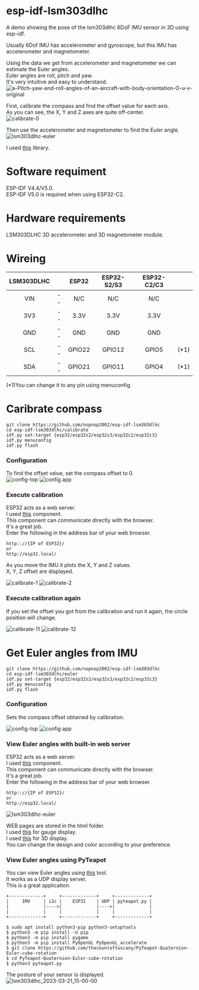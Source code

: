 # esp-idf-lsm303dlhc
A demo showing the pose of the lsm303dlhc 6DoF IMU sensor in 3D using esp-idf. 

Usually 6Dof IMU has accelerometer and gyroscope, but this IMU has accelerometer and magnetometer.   

Using the data we get from accelerometer and magnetometer we can estimate the Euler angles.   
Euler angles are roll, pitch and yaw.   
It's very intuitive and easy to understand.   
![a-Pitch-yaw-and-roll-angles-of-an-aircraft-with-body-orientation-O-u-v-original](https://user-images.githubusercontent.com/6020549/226072914-a7f923fc-eb6e-4d19-b2ff-8c9f2749ee6f.jpg)

First, calibrate the compass and find the offset value for each axis.   
As you can see, the X, Y and Z axes are quite off-center.   
![calibrate-0](https://user-images.githubusercontent.com/6020549/227759768-63737d65-e080-465e-b7dc-e5eb4dc230e7.jpg)

Then use the accelerometer and magnetometer to find the Euler angle.   
![lsm303dlhc-euler](https://user-images.githubusercontent.com/6020549/232389292-acb291b7-b92d-44e7-83ab-ca3e8048960c.JPG)

I used [this](https://github.com/jrowberg/i2cdevlib/tree/master/Arduino/LSM303DLHC) library.   


# Software requiment   
ESP-IDF V4.4/V5.0.   
ESP-IDF V5.0 is required when using ESP32-C2.   


# Hardware requirements
LSM303DLHC 3D accelerometer and 3D magnetometer module.

# Wireing
|LSM303DLHC||ESP32|ESP32-S2/S3|ESP32-C2/C3||
|:-:|:-:|:-:|:-:|:-:|:-:|
|VIN|--|N/C|N/C|N/C||
|3V3|--|3.3V|3.3V|3.3V||
|GND|--|GND|GND|GND||
|SCL|--|GPIO22|GPIO12|GPIO5|(*1)|
|SDA|--|GPIO21|GPIO11|GPIO4|(*1)|

(*1)You can change it to any pin using menuconfig.   


# Caribrate compass
```
git clone https://github.com/nopnop2002/esp-idf-lsm303dlhc
cd esp-idf-lsm303dlhc/calibrate
idf.py set-target {esp32/esp32s2/esp32s3/esp32c2/esp32c3}
idf.py menuconfig
idf.py flash
```

### Configuration   
To find the offset value, set the compass offset to 0.   
![config-top](https://user-images.githubusercontent.com/6020549/226536118-abca60ec-3468-4bc0-83bb-2b95baf53bf1.jpg)
![config app](https://user-images.githubusercontent.com/6020549/227060584-98e0cac4-1adf-404b-9dbc-0309b42a8aac.jpg)

### Execute calibration   
ESP32 acts as a web server.   
I used [this](https://github.com/Molorius/esp32-websocket) component.   
This component can communicate directly with the browser.   
It's a great job.   
Enter the following in the address bar of your web browser.   
```
http:://{IP of ESP32}/
or
http://esp32.local/
```

As you move the IMU it plots the X, Y and Z values.   
X, Y, Z offset are displayed.   

![calibrate-1](https://user-images.githubusercontent.com/6020549/227657039-2b7e7632-a642-4836-b448-dfce263aa65f.jpg)
![calibrate-2](https://user-images.githubusercontent.com/6020549/227657042-fad1d5da-e199-4aa3-b923-c09037218c35.jpg)

### Execute calibration again   
If you set the offset you got from the calibration and run it again, the circle position will change.   

![calibrate-11](https://user-images.githubusercontent.com/6020549/227657110-4dcddf31-bb6e-4524-b7d4-8272a443fb41.jpg)
![calibrate-12](https://user-images.githubusercontent.com/6020549/227657112-e0b9d405-0a5e-4437-9255-5a2ca7bd9ed5.jpg)

# Get Euler angles from IMU
```
git clone https://github.com/nopnop2002/esp-idf-lsm303dlhc
cd esp-idf-lsm303dlhc/euler
idf.py set-target {esp32/esp32s2/esp32s3/esp32c2/esp32c3}
idf.py menuconfig
idf.py flash
```

### Configuration   
Sets the compass offset obtained by calibration.   

![config-top](https://user-images.githubusercontent.com/6020549/226536118-abca60ec-3468-4bc0-83bb-2b95baf53bf1.jpg)
![config app](https://user-images.githubusercontent.com/6020549/227060584-98e0cac4-1adf-404b-9dbc-0309b42a8aac.jpg)

### View Euler angles with built-in web server   
ESP32 acts as a web server.   
I used [this](https://github.com/Molorius/esp32-websocket) component.   
This component can communicate directly with the browser.   
It's a great job.   
Enter the following in the address bar of your web browser.   
```
http:://{IP of ESP32}/
or
http://esp32.local/
```

![lsm303dlhc-euler](https://user-images.githubusercontent.com/6020549/232389292-acb291b7-b92d-44e7-83ab-ca3e8048960c.JPG)


WEB pages are stored in the html folder.   
I used [this](https://canvas-gauges.com/) for gauge display.   
I used [this](https://threejs.org/) for 3D display.   
You can change the design and color according to your preference.   

### View Euler angles using PyTeapot   
You can view Euler angles using [this](https://github.com/thecountoftuscany/PyTeapot-Quaternion-Euler-cube-rotation) tool.   
It works as a UDP display server.   
This is a great application.   

```
+-------------+     +-------------+     +-------------+
|     IMU     | i2c |    ESP32    | UDP | pyteapot.py |
|             |---->|             |---->|             |
|             |     |             |     |             |
+-------------+     +-------------+     +-------------+
```

```
$ sudo apt install python3-pip python3-setuptools
$ python3 -m pip install -U pip
$ python3 -m pip install pygame
$ python3 -m pip install PyOpenGL PyOpenGL_accelerate
$ git clone https://github.com/thecountoftuscany/PyTeapot-Quaternion-Euler-cube-rotation
$ cd PyTeapot-Quaternion-Euler-cube-rotation
$ python3 pyteapot.py
```
The posture of your sensor is displayed.   
![lsm303dlhc_2023-03-21_15-00-00](https://user-images.githubusercontent.com/6020549/226537181-6af8468c-f990-4ccb-825a-dc448acf4534.png)


